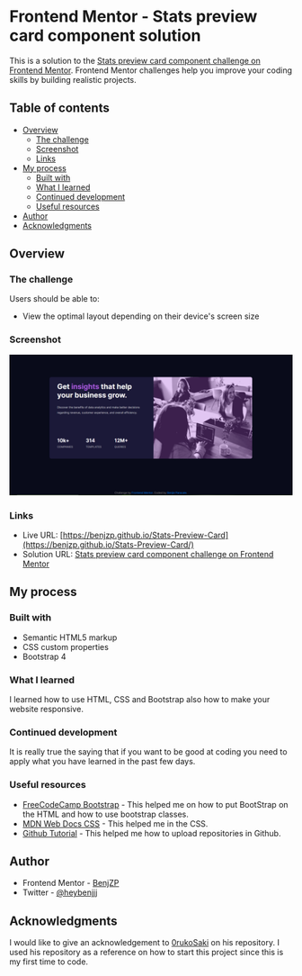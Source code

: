 # Frontend Mentor - Stats preview card component solution

This is a solution to the [Stats preview card component challenge on Frontend Mentor](https://www.frontendmentor.io/challenges/stats-preview-card-component-8JqbgoU62). Frontend Mentor challenges help you improve your coding skills by building realistic projects. 

## Table of contents

- [Overview](#overview)
  - [The challenge](#the-challenge)
  - [Screenshot](#screenshot)
  - [Links](#links)
- [My process](#my-process)
  - [Built with](#built-with)
  - [What I learned](#what-i-learned)
  - [Continued development](#continued-development)
  - [Useful resources](#useful-resources)
- [Author](#author)
- [Acknowledgments](#acknowledgments)

## Overview

### The challenge

Users should be able to:

- View the optimal layout depending on their device's screen size

### Screenshot

![](images/screenshot.png)


### Links

- Live URL: [https://benjzp.github.io/Stats-Preview-Card](https://benjzp.github.io/Stats-Preview-Card/)
- Solution URL: [Stats preview card component challenge on Frontend Mentor](https://www.frontendmentor.io/solutions/html-css-and-bootstrap-S-_0BN_Sw)

## My process

### Built with

- Semantic HTML5 markup
- CSS custom properties
- Bootstrap 4

### What I learned
I learned how to use HTML, CSS and Bootstrap also how to make your website responsive. 

### Continued development

It is really true the saying that if you want to be good at coding you need to apply what you have learned in the past few days.

### Useful resources

- [FreeCodeCamp Bootstrap](https://www.freecodecamp.org/news/tag/bootstrap-4/) - This helped me on how to put BootStrap on the HTML and how to use bootstrap classes.
- [MDN Web Docs CSS](https://developer.mozilla.org/en-US/docs/Web/CSS) - This helped me in the CSS.
- [Github Tutorial](https://www.youtube.com/watch?v=wrb7Gge9yoE&t=235s) - This helped me how to upload repositories in Github.

## Author
- Frontend Mentor - [BenjZP](https://www.frontendmentor.io/profile/BenjZP)
- Twitter - [@heybenjjj](https://twitter.com/heybenjjj?s=09)


## Acknowledgments
I would like to give an acknowledgement to [0rukoSaki](https://github.com/0rokuSaki/stats-preview-card-component) on his repository. I used his repository as a reference on how to start this project since this is my first time to code.


